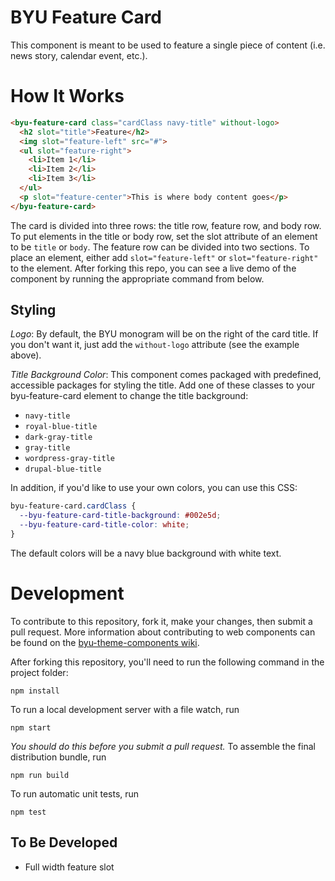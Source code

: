 # BYU Feature Card

This component is meant to be used to feature a single piece of content (i.e. news story, calendar event, etc.).

# How It Works



```html
<byu-feature-card class="cardClass navy-title" without-logo>
  <h2 slot="title">Feature</h2>
  <img slot="feature-left" src="#">
  <ul slot="feature-right">
    <li>Item 1</li>
    <li>Item 2</li>
    <li>Item 3</li>
  </ul>
  <p slot="feature-center">This is where body content goes</p>
</byu-feature-card>
```
The card is divided into three rows: the title row, feature row, and body row. To put elements in the title or body row, set the slot attribute of an element to be `title` or `body`. The feature row can be divided into two sections. To place an element, either add `slot="feature-left"` or `slot="feature-right"` to the element. After forking this repo, you can see a live demo of the component by running the appropriate command from below.

## Styling

_Logo_: By default, the BYU monogram will be on the right of the card title. If you don't want it, just add the `without-logo` attribute (see the example above).

_Title Background Color_: This component comes packaged with predefined, accessible packages for styling the title. Add one of these classes to your byu-feature-card element to change the title background:

- `navy-title`
- `royal-blue-title`
- `dark-gray-title`
- `gray-title`
- `wordpress-gray-title`
- `drupal-blue-title`

In addition, if you'd like to use your own colors, you can use this CSS:

```css
byu-feature-card.cardClass {
  --byu-feature-card-title-background: #002e5d;
  --byu-feature-card-title-color: white;
}
```
The default colors will be a navy blue background with white text.

# Development

To contribute to this repository, fork it, make your changes, then submit a pull request. More information about contributing to web components can be found on the [byu-theme-components wiki](https://github.com/byuweb/byu-theme-components/wiki/Contributing-to-this-Repository).

After forking this repository, you'll need to run the following command in the project folder:

```
npm install
```

To run a local development server with a file watch, run

```
npm start
```

_You should do this before you submit a pull request._ To assemble the final distribution bundle, run

```
npm run build
```

To run automatic unit tests, run

```
npm test
```

## To Be Developed

- Full width feature slot

